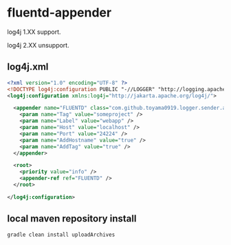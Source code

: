 # fluentd-appender

log4j 1.XX support.

log4j 2.XX unsupport.


## log4j.xml
```xml:log4j.xml
<?xml version="1.0" encoding="UTF-8" ?>
<!DOCTYPE log4j:configuration PUBLIC "-//LOGGER" "http://logging.apache.org/log4j/1.2/apidocs/org/apache/log4j/xml/doc-files/log4j.dtd">
<log4j:configuration xmlns:log4j="http://jakarta.apache.org/log4j/">

  <appender name="FLUENTD" class="com.github.toyama0919.logger.sender.appender.FluentAppender">
    <param name="Tag" value="someproject" />
    <param name="Label" value="webapp" />
    <param name="Host" value="localhost" />
    <param name="Port" value="24224" />
    <param name="AddHostname" value="true" />
    <param name="AddTag" value="true" />
  </appender>

  <root>
    <priority value="info" />
    <appender-ref ref="FLUENTD" />
  </root>

</log4j:configuration>
```

## local maven repository install
```bash
gradle clean install uploadArchives
```
